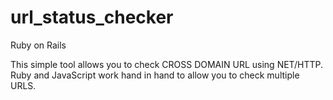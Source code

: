 url_status_checker
===========

Ruby on Rails

This simple tool allows you to check CROSS DOMAIN URL using NET/HTTP.
Ruby and JavaScript work hand in hand to allow you to check multiple URLS.
